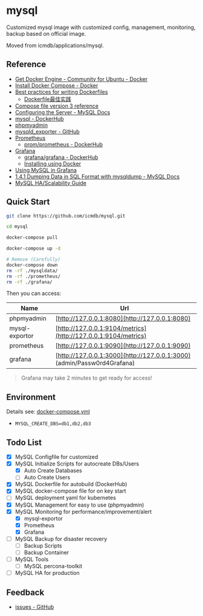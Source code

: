 # mysql

Customized mysql image with customized config, management, monitoring, backup based on official image.

Moved from icmdb/applications/mysql.

## Reference

* [Get Docker Engine - Community for Ubuntu - Docker](https://docs.docker.com/install/linux/docker-ce/ubuntu/)
* [Install Docker Compose - Docker](https://docs.docker.com/compose/install/)
* [Best practices for writing Dockerfiles](https://docs.docker.com/develop/develop-images/dockerfile_best-practices/)
    * [Dockerfile最佳实践](https://segmentfault.com/a/1190000018108361)
* [Compose file version 3 reference](https://docs.docker.com/compose/compose-file/)
* [Configuring the Server - MySQL Docs](https://dev.mysql.com/doc/refman/5.7/en/server-configuration.html)
* [mysql - DockerHub](https://hub.docker.com/_/mysql)
* [phpmyadmin](https://www.phpmyadmin.net/)
* [mysqld_exporter - GitHub](https://github.com/prometheus/mysqld_exporter)
* [Prometheus](https://prometheus.io/docs/introduction/overview/)
    * [prom/prometheus - DockerHub](https://hub.docker.com/r/prom/prometheus)
* [Grafana](https://grafana.com/docs/)
    * [grafana/grafana - DockerHub](https://hub.docker.com/r/grafana/grafana)
    * [Installing using Docker](https://grafana.com/docs/installation/docker/)
* [Using MySQL in Grafana](https://grafana.com/docs/features/datasources/mysql/)
* [1.4.1 Dumping Data in SQL Format with mysqldump - MySQL Docs](https://dev.mysql.com/doc/mysql-backup-excerpt/5.7/en/mysqldump-sql-format.html)
* [MySQL HA/Scalability Guide](https://dev.mysql.com/doc/mysql-ha-scalability/en/)


## Quick Start

```bash
git clone https://github.com/icmdb/mysql.git

cd mysql

docker-compose pull

docker-compose up -d

# Remove (Carefully)
docker-compose down
rm -rf ./mysqldata/
rm -rf ./prometheus/
rm -rf ./grafana/
```

Then you can access: 

|Name          |Url                                           |
|--------------|----------------------------------------------|
|phpmyadmin    |[http://127.0.0.1:8080](http://127.0.0.1:8080)|
|mysql-exportor|[http://127.0.0.1:9104/metrics](http://127.0.0.1:9104/metrics)|
|prometheus    |[http://127.0.0.1:9090](http://127.0.0.1:9090)|
|grafana       |[http://127.0.0.1:3000](http://127.0.0.1:3000) (admin/Passw0rd4Grafana)|

> Grafana may take 2 minutes to get ready for access!

## Environment

Details see: [docker-compose.yml](https://github.com/icmdb/mysql/blob/master/docker-compose.yml)

* `MYSQL_CREATE_DBS=db1,db2,db3`

## Todo List

* [x] MySQL Configfile for customized
* [x] MySQL Initialize Scripts for autocreate DBs/Users
    * [x] Auto Create Databases
    * [ ] Auto Create Users
* [x] MySQL Dockerfile for autobuild (DockerHub)
* [x] MySQL docker-compose file for on key start 
* [ ] MySQL deployment yaml for kubernetes 
* [x] MySQL Management for easy to use (phpmyadmin)
* [x] MySQL Monitoring for performance/improvement/alert
    * [x] mysql-exportor
    * [x] Prometheus
    * [x] Grafana
* [ ] MySQL Backup for disaster recovery
    * [ ] Backup Scripts
    * [ ] Backup Container
* [ ] MySQL Tools
    * [ ] MySQL percona-toolkit
* [ ] MySQL HA for production

## Feedback

* [issues - GitHub](https://github.com/icmdb/mysql/issues)
